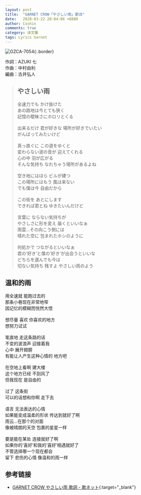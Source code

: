 ```yaml
---
layout: post
title:  "GARNET CROW「やさしい雨」歌词"
date:   2020-03-22 20:04:06 +0800
author: Coshin
comments: true
category: 译文集
tags: Lyrics Garnet
---
```

![GZCA-7054](https://ganekuro.github.io/images/discography/single/GZCA-7054.jpg){:.border}

作詞：AZUKI 七<br>
作曲：中村由利<br>
編曲：古井弘人

<blockquote class="original">
  <h2>やさしい雨</h2>
  <p>
    全速力でも かけ抜けた<br>
    あの路地は今とても狭く<br>
    記憶の曖昧さにホロリとくる<br>
    <br>
    出来るだけ 君が好きな 場所が好きでいたい<br>
    がんばってみたいけど<br>
    <br>
    真っ直ぐに この道をゆくと<br>
    変わらない波の音が 迎えてくれる<br>
    心の中 羽が広がる<br>
    そんな気持ち なれちゃう場所があるよね<br>
    <br>
    空き地にはほら ビルが建つ<br>
    この場所にはもう 風は来ない<br>
    でも僕は今 自由だから<br>
    <br>
    この街を あとにします<br>
    できれば君とね ゆきたいんだけど<br>
    <br>
    言葉に ならない気持ちが<br>
    やさしさに形を変え 届くといいなぁ<br>
    雨雲…その向こう側には<br>
    晴れた空に 包まれたホシのように<br>
    <br>
    何処かで つながるといいなぁ<br>
    君の‘好き’と僕の‘好き’が出会うといいな<br>
    どちらを選んでも今は<br>
    切ない気持ち 残すよ やさしい雨のよう
  </p>
</blockquote>

<div class="translation">
  <h2>温和的雨</h2>
  <p>
    用全速就 能跑过去的<br>
    那条小巷现在非常地窄<br>
    因记忆的模糊而恍然大悟<br>
    <br>
    想尽量 喜欢 你喜欢的地方<br>
    想努力试试<br>
    <br>
    笔直地 走这条路的话<br>
    不变的波浪声 迎接着我<br>
    心中 展开翅膀<br>
    有能让人产生这种心情的 地方吧<br>
    <br>
    在空地上看啊 建大楼<br>
    这个地方已经 不刮风了<br>
    但我现在 是自由的<br>
    <br>
    过了 这条街<br>
    可以的话想和你啊 走下去<br>
    <br>
    语言 无法表达的心情<br>
    如果能变成温柔的形状 传达到就好了啊<br>
    雨云…在那个的对面<br>
    像被晴朗的天空 包裹的星星一样<br>
    <br>
    要是能在某处 连接就好了啊<br>
    如果你的‘喜好’和我的‘喜好’相遇就好了<br>
    不管选择哪一个现在都会<br>
    留下 悲伤的心情 像温和的雨一样
  </p>
</div>

## 参考链接

* [GARNET CROW やさしい雨 歌詞 - 歌ネット](https://www.uta-net.com/song/45945/){:target="_blank"}
